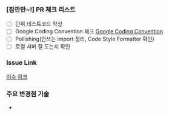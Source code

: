 ### [잠깐만~!] PR 체크 리스트
* [ ] 단위 테스트코드 작성
* [ ] Google Coding Convention 체크 [Google Coding Convention](https://google.github.io/styleguide/javaguide.html)
* [ ] Pollishing(안쓰는 import 정리, Code Style Formatter 확인)
* [ ] 로컬 서버 잘 도는지 확인

### Issue Link
[이슈 링크](https://github.com/2021-study/point-shop/issues/2)

### 주요 변경점 기술
*